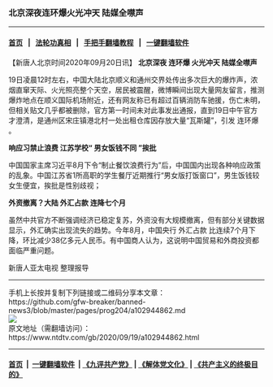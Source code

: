 ### 北京深夜连环爆火光冲天 陆媒全噤声
------------------------

#### [首页](https://github.com/gfw-breaker/banned-news3/blob/master/README.md) &nbsp;&nbsp;|&nbsp;&nbsp; [法轮功真相](https://github.com/begood0513/basic/blob/master/README.md)  &nbsp;&nbsp;|&nbsp;&nbsp; [手把手翻墙教程](https://github.com/gfw-breaker/guides/wiki)  &nbsp;&nbsp;|&nbsp;&nbsp; [一键翻墙软件](https://github.com/gfw-breaker/nogfw/blob/master/README.md)  



<div><div class="post_content" itemprop="articleBody">
 <p>
  【新唐人北京时间2020年09月20日讯】
  <strong>
   北京深夜
   <ok href="https://www.ntdtv.com/gb/连环爆.htm">
    连环爆
   </ok>
   火光冲天 陆媒全噤声
  </strong>
 </p>
 <p>
  19日凌晨12时左右，中国大陆北京顺义和通州交界处传出多次巨大的爆炸声，浓烟直窜天际、火光照亮整个天空，居民被震醒，微博瞬间出现大量网友留言，推测爆炸地点在顺义国际机场附近，还有网友称已有超过百辆消防车驰援，伤亡未明，但相关贴文几乎都被删除，官方第一时间未对此事发出通报，直到19日中午官方才澄清，是通州区宋庄镇港北村一处出租仓库因存放大量“瓦斯罐”，引发
  <ok href="https://www.ntdtv.com/gb/连环爆.htm">
   连环爆
  </ok>
  。
 </p>
 <p>
  <strong>
   响应习禁止浪费 江苏学校“
   <ok href="https://www.ntdtv.com/gb/男女饭钱不同.htm">
    男女饭钱不同
   </ok>
   ”挨批
  </strong>
 </p>
 <p>
  中国国家主席习近平8月下令“制止餐饮浪费行为”后，中国国内出现各种响应政策的乱象。中国江苏省1所高职的学生餐厅近期推行“男女版打饭窗口”，男生饭钱较女生便宜，挨批是性别歧视；
 </p>
 <p>
  <strong>
   外资撤离？大陆
   <ok href="https://www.ntdtv.com/gb/外汇占款.htm">
    外汇占款
   </ok>
   连降七个月
  </strong>
 </p>
 <p>
  虽然中共官方不断强调经济已稳定复苏，外资没有大规模撤离，但有部分关键数据显示，外汇确实出现流失的趋势。今年8月，中国央行
  <ok href="https://www.ntdtv.com/gb/外汇占款.htm">
   外汇占款
  </ok>
  比连续7个月下降，环比减少38亿多元人民币。有中国商人认为，这说明中国贸易和外商投资都面临严重问题。
 </p>
 <p>
  新唐人亚太电视 整理报导
 </p>
 <div class="single_ad">
 </div>
</div>
</div>
<hr/>
手机上长按并复制下列链接或二维码分享本文章：<br/>
https://github.com/gfw-breaker/banned-news3/blob/master/pages/prog204/a102944862.md <br/>
<a href='https://github.com/gfw-breaker/banned-news3/blob/master/pages/prog204/a102944862.md'><img src='https://github.com/gfw-breaker/banned-news3/blob/master/pages/prog204/a102944862.md.png'/></a> <br/>
原文地址（需翻墙访问）：https://www.ntdtv.com/gb/2020/09/19/a102944862.html


------------------------
#### [首页](https://github.com/gfw-breaker/banned-news3/blob/master/README.md) &nbsp;|&nbsp; [一键翻墙软件](https://github.com/gfw-breaker/nogfw/blob/master/README.md) &nbsp;| [《九评共产党》](https://github.com/gfw-breaker/9ping.md/blob/master/README.md#九评之一评共产党是什么) | [《解体党文化》](https://github.com/gfw-breaker/jtdwh.md/blob/master/README.md) | [《共产主义的终极目的》](https://github.com/gfw-breaker/gczydzjmd.md/blob/master/README.md)


<img src='http://gfw-breaker.win/banned-news3/pages/prog204/a102944862.md' width='0px' height='0px'/>